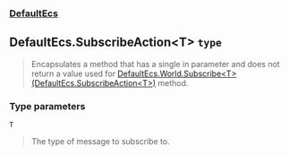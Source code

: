 ### [DefaultEcs](./DefaultEcs.md 'DefaultEcs')
## DefaultEcs.SubscribeAction&lt;T&gt; `type`
>Encapsulates a method that has a single in parameter and does not return a value used for [DefaultEcs.World.Subscribe&lt;T&gt;(DefaultEcs.SubscribeAction&lt;T&gt;)](./DefaultEcs-World-Subscribe-T-(DefaultEcs-SubscribeAction-T-).md 'DefaultEcs.World.Subscribe&lt;T&gt;(DefaultEcs.SubscribeAction&lt;T&gt;)') method.
### Type parameters

<a name='DefaultEcs-SubscribeAction-T--T'></a>
`T`
>The type of message to subscribe to.
